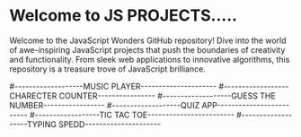 # Welcome to JS PROJECTS.....

Welcome to the JavaScript Wonders GitHub repository! Dive into the world of awe-inspiring JavaScript projects that push the boundaries of creativity and functionality. From sleek web applications to innovative algorithms, this repository is a treasure trove of JavaScript brilliance.

#-------------------MUSIC PLAYER---------------------
#------------------CHARECTER COUNTER----------------
#-------------------GUESS THE NUMBER-----------------
#-------------------QUIZ APP-------------------------
#------------------TIC TAC TOE------------------------
#-------------------TYPING SPEDD---------------------
